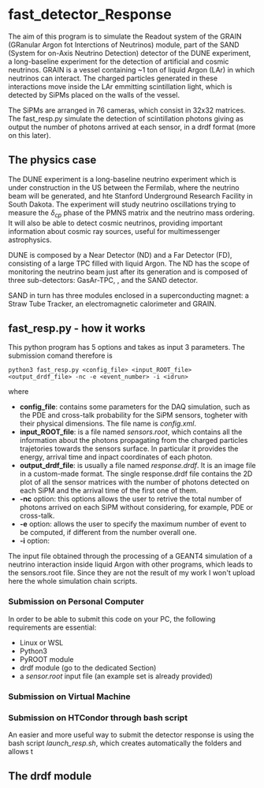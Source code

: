 # fast_detector_Response

The aim of this program is to simulate the Readout system of the GRAIN (GRanular Argon fot Interctions of Neutrinos) module, part of the SAND (System for on-Axis Neutrino Detection) detector of the DUNE experiment, a long-baseline experiment for the detection of artificial and cosmic neutrinos.
GRAIN is a vessel containing ~1 ton of liquid Argon (LAr) in which neutrinos can interact. The charged particles generated in these interactions move inside the LAr emmitting scintillation light, which is detected by SiPMs placed on the walls of the vessel.

The SiPMs are arranged in 76 cameras, which consist in 32x32 matrices.
The fast_resp.py simulate the detection of scintillation photons giving as output the number of photons arrived at each sensor, in a drdf format (more on this later).

## The physics case
The DUNE experiment is a long-baseline neutrino experiment which is under construction in the US between the Fermilab, where the neutrino beam will be generated, and hte Stanford Underground Research Facility in South Dakota.
The experiment will study neutrino oscillations trying to measure the $\delta_{cp}$ phase of the PMNS matrix and the neutrino mass ordering. It will also be able to detect cosmic neutrinos, providing important information about cosmic ray sources, useful for multimessenger astrophysics.

DUNE is composed by a Near Detector (ND) and a Far Detector (FD), consisting of a large TPC filled with liquid Argon. The ND has the scope of monitoring the neutrino beam just after its generation and is composed of three sub-detectors: GasAr-TPC, , and the SAND detector.

SAND in turn has three modules enclosed in a superconducting magnet: a Straw Tube Tracker, an electromagnetic calorimeter and GRAIN.

## fast_resp.py - how it works
This python program has 5 options and takes as input 3 parameters.
The submission comand therefore is

`python3 fast_resp.py <config_file> <input_ROOT_file> <output_drdf_file> -nc
-e <event_number> -i <idrun>`

where 
- **config_file**: contains some parameters for the DAQ simulation, such as the PDE and cross-talk probability for the SiPM sensors, togheter with their physical dimensions. The file name is *config.xml*.
- **input_ROOT_file**: is a file named *sensors.root*, which contains all the information about the photons propagating from the charged particles trajetories towards the sensors surface. In particular it provides the energy, arrival time and inpact coordinates of each photon.
- **output_drdf_file**: is usually a file named *response.drdf*. It is an image file in a custom-made format. The single response.drdf file contains the 2D plot of all the sensor matrices with the number of photons detected on each SiPM and the arrival time of the first one of them.
- **-nc** option: this options allows the user to retrive the total number of photons arrived on each SiPM without considering, for example, PDE or cross-talk.
- **-e** option: allows the user to specify the maximum number of event to be computed, if different from the number overall one.
- **-i** option: 

The input file obtained through the processing of a GEANT4 simulation of a neutrino interaction inside liquid Argon with other programs, which leads to the sensors.root file. Since they are not the result of my work I won't upload here the whole simulation chain scripts.
  
### Submission on Personal Computer
In order to be able to submit this code on your PC, the following requirements are essential:
- Linux or WSL 
- Python3 
- PyROOT module 
- drdf module (go to the dedicated Section)
- a *sensor.root* input file (an example set is already provided)


  
### Submission on Virtual Machine

### Submission on HTCondor through bash script
An easier and more useful way to submit the detector response is using the bash script *launch_resp.sh*, which creates automatically the folders and allows t

## The drdf module

